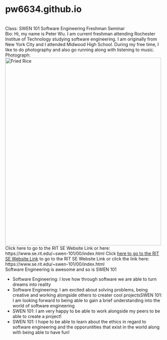 # pw6634.github.io
<br/>
Class: SWEN 101 Software Engineering Freshman Seminar
<br/>
Bio: Hi, my name is Peter Wu. I am current freshman attending Rochester Institue of Technology studying software engineering. I am originally from New York City and I attended Midwood High School. During my free time, I like to do photography and also go running along with listening to music. 
<br/>
Photograph:
<img src="https://christieathome.com/wp-content/uploads/2020/03/Chinese-Chicken-Fried-Rice-14.jpg" alt="Fried Rice" width="500" height="600"> 
<br/>
Click here to go to the RIT SE Website Link or here: https://www.se.rit.edu/~swen-101/00/index.html
Click <a href="https://www.se.rit.edu/~swen-101/00/index.html">here to go to the RIT SE Website Link</a> to go to the RIT SE Website Link or click the link here: https://www.se.rit.edu/~swen-101/00/index.html
<br/>
Software Engineering is awesome and so is SWEN 101
<ul>
  <li>Software Engineering: I love how through software we are able to turn dreams into reality</li>
  <li>Software Engineering: I am excited about solving problems, being creative and working alongside others to creater cool projects</lI.
  <li>SWEN 101: I am looking forward to being able to gain a brief understanding into the world of software engineering</li>
  <li>SWEN 101: I am very happy to be able to work alongside my peers to be able to create a project!</li>
  <li>SWEN 101: I hope to be able to learn about the ethics in regard to software engineering and the opporuntities that exist in the world along with being able to have fun!</li>
<br/>

